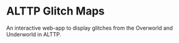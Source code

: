 # ALTTP Glitch Maps

An interactive web-app to display glitches from the Overworld and Underworld in ALTTP.
